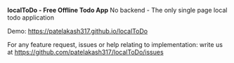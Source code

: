 **localToDo - Free Offline Todo App**
No backend - The only single page local todo application

Demo: https://patelakash317.github.io/localToDo

For any feature request, issues or help relating to implementation: write us at https://github.com/patelakash317/localToDo/issues